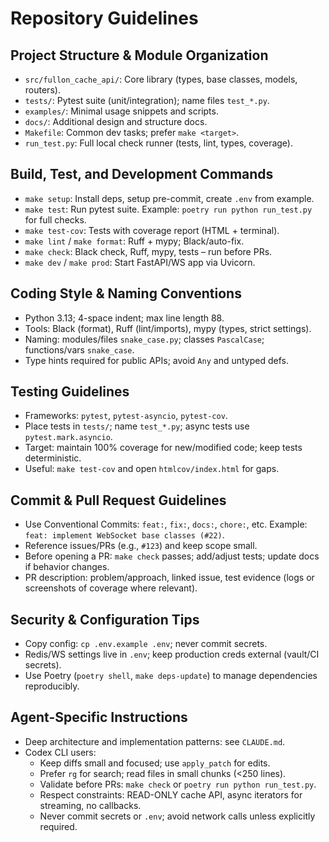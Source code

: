 # Repository Guidelines

## Project Structure & Module Organization
- `src/fullon_cache_api/`: Core library (types, base classes, models, routers).
- `tests/`: Pytest suite (unit/integration); name files `test_*.py`.
- `examples/`: Minimal usage snippets and scripts.
- `docs/`: Additional design and structure docs.
- `Makefile`: Common dev tasks; prefer `make <target>`.
- `run_test.py`: Full local check runner (tests, lint, types, coverage).

## Build, Test, and Development Commands
- `make setup`: Install deps, setup pre-commit, create `.env` from example.
- `make test`: Run pytest suite. Example: `poetry run python run_test.py` for full checks.
- `make test-cov`: Tests with coverage report (HTML + terminal).
- `make lint` / `make format`: Ruff + mypy; Black/auto-fix.
- `make check`: Black check, Ruff, mypy, tests – run before PRs.
- `make dev` / `make prod`: Start FastAPI/WS app via Uvicorn.

## Coding Style & Naming Conventions
- Python 3.13; 4-space indent; max line length 88.
- Tools: Black (format), Ruff (lint/imports), mypy (types, strict settings).
- Naming: modules/files `snake_case.py`; classes `PascalCase`; functions/vars `snake_case`.
- Type hints required for public APIs; avoid `Any` and untyped defs.

## Testing Guidelines
- Frameworks: `pytest`, `pytest-asyncio`, `pytest-cov`.
- Place tests in `tests/`; name `test_*.py`; async tests use `pytest.mark.asyncio`.
- Target: maintain 100% coverage for new/modified code; keep tests deterministic.
- Useful: `make test-cov` and open `htmlcov/index.html` for gaps.

## Commit & Pull Request Guidelines
- Use Conventional Commits: `feat:`, `fix:`, `docs:`, `chore:`, etc. Example: `feat: implement WebSocket base classes (#22)`.
- Reference issues/PRs (e.g., `#123`) and keep scope small.
- Before opening a PR: `make check` passes; add/adjust tests; update docs if behavior changes.
- PR description: problem/approach, linked issue, test evidence (logs or screenshots of coverage where relevant).

## Security & Configuration Tips
- Copy config: `cp .env.example .env`; never commit secrets.
- Redis/WS settings live in `.env`; keep production creds external (vault/CI secrets).
- Use Poetry (`poetry shell`, `make deps-update`) to manage dependencies reproducibly.

## Agent-Specific Instructions
- Deep architecture and implementation patterns: see `CLAUDE.md`.
- Codex CLI users:
  - Keep diffs small and focused; use `apply_patch` for edits.
  - Prefer `rg` for search; read files in small chunks (<250 lines).
  - Validate before PRs: `make check` or `poetry run python run_test.py`.
  - Respect constraints: READ-ONLY cache API, async iterators for streaming, no callbacks.
  - Never commit secrets or `.env`; avoid network calls unless explicitly required.
